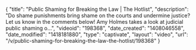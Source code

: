 {
    "title": "Public Shaming for Breaking the Law | The Hotlist",
    "description": "Do shame punishments bring shame on the courts and undermine justice? Let us know in the comments below! Amy Holmes takes a look at judicial public shaming o...",
    "videoid": "198368",
    "date_created": "1408046558",
    "date_modified": "1418181880",
    "type": "captivate",
    "layout": "video",
    "url": "\/v\/public-shaming-for-breaking-the-law-the-hotlist\/198368"
}